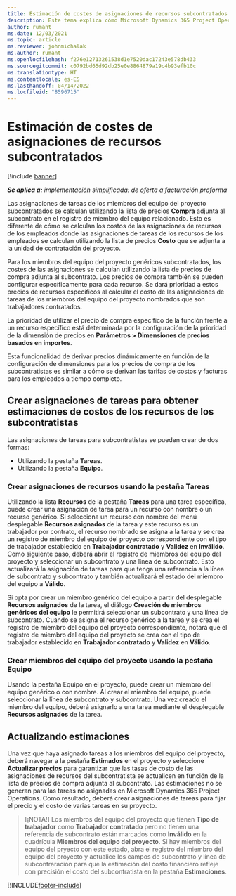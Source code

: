 ```yaml
---
title: Estimación de costes de asignaciones de recursos subcontratados
description: Este tema explica cómo Microsoft Dynamics 365 Project Operations calcula la estimación de costos de las asignaciones de recursos subcontratados.
author: rumant
ms.date: 12/03/2021
ms.topic: article
ms.reviewer: johnmichalak
ms.author: rumant
ms.openlocfilehash: f276e12713261538d1e7520dac17243e578db433
ms.sourcegitcommit: c0792bd65d92db25e0e8864879a19c4b93efb10c
ms.translationtype: HT
ms.contentlocale: es-ES
ms.lasthandoff: 04/14/2022
ms.locfileid: "8596715"
---
```

# <a name="cost-estimation-of-subcontracted-resource-assignments"></a>Estimación de costes de asignaciones de recursos subcontratados

[!include [banner](../../includes/dataverse-preview.md)]

_**Se aplica a:** implementación simplificada: de oferta a facturación proforma_

Las asignaciones de tareas de los miembros del equipo del proyecto subcontratados se calculan utilizando la lista de precios **Compra** adjunta al subcontrato en el registro de miembro del equipo relacionado. Esto es diferente de cómo se calculan los costos de las asignaciones de recursos de los empleados donde las asignaciones de tareas de los recursos de los empleados se calculan utilizando la lista de precios **Costo** que se adjunta a la unidad de contratación del proyecto. 

Para los miembros del equipo del proyecto genéricos subcontratados, los costes de las asignaciones se calculan utilizando la lista de precios de compra adjunta al subcontrato. Los precios de compra también se pueden configurar específicamente para cada recurso. Se dará prioridad a estos precios de recursos específicos al calcular el costo de las asignaciones de tareas de los miembros del equipo del proyecto nombrados que son trabajadores contratados. 

La prioridad de utilizar el precio de compra específico de la función frente a un recurso específico está determinada por la configuración de la prioridad de la dimensión de precios en **Parámetros > Dimensiones de precios basados en importes**.

Esta funcionalidad de derivar precios dinámicamente en función de la configuración de dimensiones para los precios de compra de los subcontratistas es similar a cómo se derivan las tarifas de costos y facturas para los empleados a tiempo completo. 

## <a name="creating-task-assignments-for-getting-cost-estimates-of-subcontractor-resources"></a>Crear asignaciones de tareas para obtener estimaciones de costos de los recursos de los subcontratistas

Las asignaciones de tareas para subcontratistas se pueden crear de dos formas: 
- Utilizando la pestaña **Tareas**.
- Utilizando la pestaña **Equipo**.

### <a name="creating-resources-assignments-using-the-tasks-tab"></a>Crear asignaciones de recursos usando la pestaña Tareas
Utilizando la lista **Recursos** de la pestaña **Tareas** para una tarea específica, puede crear una asignación de tarea para un recurso con nombre o un recurso genérico. Si selecciona un recurso con nombre del menú desplegable **Recursos asignados** de la tarea y este recurso es un trabajador por contrato, el recurso nombrado se asigna a la tarea y se crea un registro de miembro del equipo del proyecto correspondiente con el tipo de trabajador establecido en **Trabajador contratado** y **Validez** en **Inválido**. Como siguiente paso, deberá abrir el registro de miembros del equipo del proyecto y seleccionar un subcontrato y una línea de subcontrato. Esto actualizará la asignación de tareas para que tenga una referencia a la línea de subcontrato y subcontrato y también actualizará el estado del miembro del equipo a **Válido**.

Si opta por crear un miembro genérico del equipo a partir del desplegable **Recursos asignados** de la tarea, el diálogo **Creación de miembros genéricos del equipo** le permitirá seleccionar un subcontrato y una línea de subcontrato. Cuando se asigna el recurso genérico a la tarea y se crea el registro de miembro del equipo del proyecto correspondiente, notará que el registro de miembro del equipo del proyecto se crea con el tipo de trabajador establecido en **Trabajador contratado** y **Validez** en **Válido**.

### <a name="creating-project-team-members-using-the-team-tab"></a>Crear miembros del equipo del proyecto usando la pestaña Equipo
Usando la pestaña Equipo en el proyecto, puede crear un miembro del equipo genérico o con nombre. Al crear el miembro del equipo, puede seleccionar la línea de subcontrato y subcontrato. Una vez creado el miembro del equipo, deberá asignarlo a una tarea mediante el desplegable **Recursos asignados** de la tarea. 

## <a name="updating-estimates"></a>Actualizando estimaciones
Una vez que haya asignado tareas a los miembros del equipo del proyecto, deberá navegar a la pestaña **Estimados** en el proyecto y seleccione **Actualizar precios** para garantizar que las tasas de costo de las asignaciones de recursos del subcontratista se actualicen en función de la lista de precios de compra adjunta al subcontrato. Las estimaciones no se generan para las tareas no asignadas en Microsoft Dynamics 365 Project Operations. Como resultado, deberá crear asignaciones de tareas para fijar el precio y el costo de varias tareas en su proyecto. 

> [¡NOTA!] Los miembros del equipo del proyecto que tienen **Tipo de trabajador** como **Trabajador contratado** pero no tienen una referencia de subcontrato están marcados como **Inválido** en la cuadrícula **Miembros del equipo del proyecto**. Si hay miembros del equipo del pryecto con este estado, abra el registro del miembro del equipo del proyecto y actualice los campos de subcontrato y línea de subcontraración para que la estimación del costo financiero refleje con precisión el costo del subcontratista en la pestaña **Estimaciones**. 


[!INCLUDE[footer-include](../../includes/footer-banner.md)]
